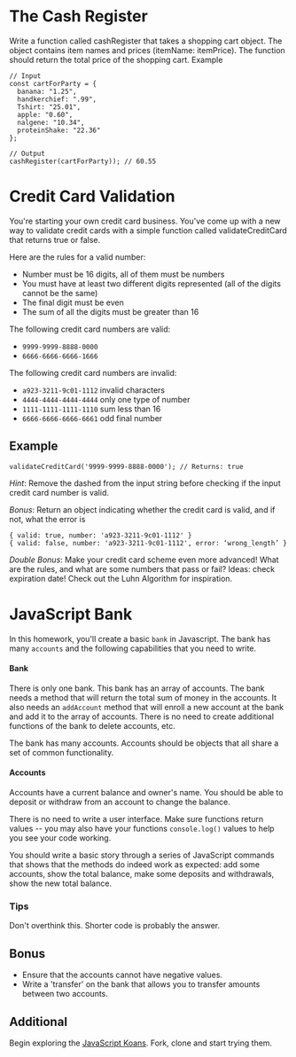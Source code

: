 # The Cash Register

Write a function called cashRegister that takes a shopping cart object. The object contains item names and prices (itemName: itemPrice). The function should return the total price of the shopping cart.
Example

```
// Input
const cartForParty = {  
  banana: "1.25",
  handkerchief: ".99",
  Tshirt: "25.01",
  apple: "0.60",
  nalgene: "10.34",
  proteinShake: "22.36"
};

// Output
cashRegister(cartForParty)); // 60.55
```

# Credit Card Validation

You're starting your own credit card business. You've come up with a new way to validate credit cards with a simple function called validateCreditCard that returns true or false.

Here are the rules for a valid number:

- Number must be 16 digits, all of them must be numbers
- You must have at least two different digits represented (all of the digits cannot be the same)
- The final digit must be even
- The sum of all the digits must be greater than 16

The following credit card numbers are valid:

- `9999-9999-8888-0000`
- `6666-6666-6666-1666`

The following credit card numbers are invalid:

- `a923-3211-9c01-1112` invalid characters
- `4444-4444-4444-4444` only one type of number
- `1111-1111-1111-1110` sum less than 16
- `6666-6666-6666-6661` odd final number

## Example
```
validateCreditCard('9999-9999-8888-0000'); // Returns: true
```

*Hint*: Remove the dashed from the input string before checking if the input credit card number is valid.

*Bonus*: Return an object indicating whether the credit card is valid, and if not, what the error is

```
{ valid: true, number: 'a923-3211-9c01-1112' }
{ valid: false, number: 'a923-3211-9c01-1112', error: ‘wrong_length’ }
```

*Double Bonus*: Make your credit card scheme even more advanced! What are the rules, and what are some numbers that pass or fail? Ideas: check expiration date! Check out the Luhn Algorithm for inspiration.

# JavaScript Bank

In this homework, you'll create a basic `bank` in Javascript. The bank has many `accounts` and the following capabilities that you need to write.

#### Bank

There is only one bank. This bank has an array of accounts. The bank needs a method that will return the total sum of money in the accounts. It also needs an `addAccount` method that will enroll a new account at the bank and add it to the array of accounts. There is no need to create additional functions of the bank to delete accounts, etc.

The bank has many accounts. Accounts should be objects that all share a set of common functionality.

#### Accounts

Accounts have a current balance and owner's name. You should be able to deposit or withdraw from an account to change the balance.

There is no need to write a user interface. Make sure functions return values -- you may also have your functions `console.log()` values to help you see your code working.

You should write a basic story through a series of JavaScript commands that shows that the methods do indeed work as expected: add some accounts, show the total balance, make some deposits and withdrawals, show the new total balance.

### Tips

Don't overthink this. Shorter code is probably the answer.

## Bonus

- Ensure that the accounts cannot have negative values.
- Write a 'transfer' on the bank that allows you to transfer amounts between two accounts.

## Additional

Begin exploring the [JavaScript Koans](https://github.com/liammclennan/JavaScript-Koans). Fork, clone and start trying them.
